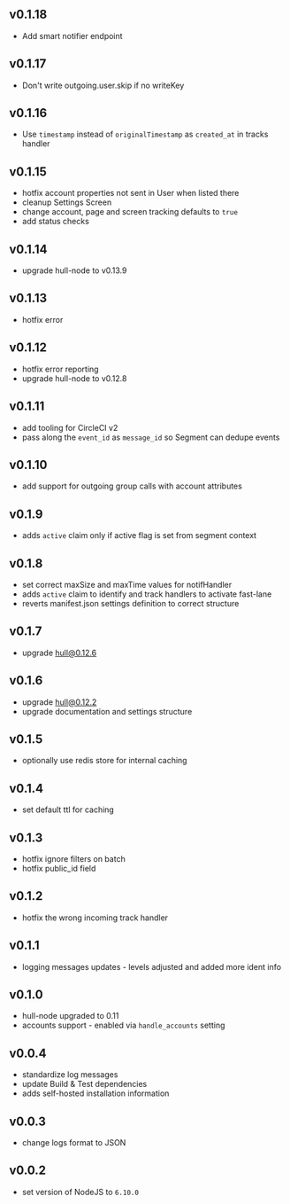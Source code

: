 ## v0.1.18
- Add smart notifier endpoint

## v0.1.17
- Don't write outgoing.user.skip if no writeKey

## v0.1.16
- Use `timestamp` instead of `originalTimestamp` as `created_at` in tracks handler

## v0.1.15
- hotfix account properties not sent in User when listed there
- cleanup Settings Screen
- change account, page and screen tracking defaults to `true`
- add status checks

## v0.1.14
- upgrade hull-node to v0.13.9

## v0.1.13
- hotfix error

## v0.1.12
- hotfix error reporting
- upgrade hull-node to v0.12.8

## v0.1.11
- add tooling for CircleCI v2
- pass along the `event_id` as `message_id` so Segment can dedupe events

## v0.1.10
- add support for outgoing group calls with account attributes

## v0.1.9
- adds `active` claim only if active flag is set from segment context

## v0.1.8
- set correct maxSize and maxTime values for notifHandler
- adds `active` claim to identify and track handlers to activate fast-lane
- reverts manifest.json settings definition to correct structure

## v0.1.7
- upgrade hull@0.12.6

## v0.1.6
- upgrade hull@0.12.2
- upgrade documentation and settings structure

## v0.1.5
- optionally use redis store for internal caching

## v0.1.4
- set default ttl for caching

## v0.1.3
- hotfix ignore filters on batch
- hotfix public_id field

## v0.1.2
- hotfix the wrong incoming track handler

## v0.1.1
- logging messages updates - levels adjusted and added more ident info

## v0.1.0
- hull-node upgraded to 0.11
- accounts support - enabled via `handle_accounts` setting

## v0.0.4
- standardize log messages
- update Build & Test dependencies
- adds self-hosted installation information

## v0.0.3
- change logs format to JSON

## v0.0.2
- set version of NodeJS to `6.10.0`
